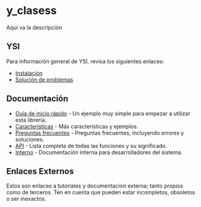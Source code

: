 # y_clasess

Aquí va la descripción

## YSI

Para información general de YSI, revisa los siguientes enlaces:

* [Instalación](../instalacion.md)
* [Solución de problemas](../solucion-problemas.md)

## Documentación

* [Guía de inicio rápido](y_clasess/inicio-rapido.md) - Un ejemplo muy simple para empezar a utilizar esta librería.
* [Características](y_clasess/caracteristicas.md) - Más características y ejemplos.
* [Preguntas frecuentes](y_clasess/preguntas-frecuentes.md) - Preguntas frecuentes, incluyendo errores y soluciones.
* [API](y_clasess/api.md) - Lista completa de todas las funciones y su significado.
* [Interno](y_clasess/interno.md) - Documentación interna para desarrolladores del sistema.

## Enlaces Externos

Estos son enlaces a tutoriales y documentación externa; tanto propios como de terceros. Ten en cuenta que pueden estar incompletos, obsoletos o ser inexactos.
